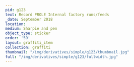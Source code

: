```yaml
---
pid: g123
text: Record PROLE Internal factory runs/feeds
_date: September 2018
location: 
medium: Sharpie and pen
object_type: sticker
order: '59'
layout: graffiti_item
collection: graffiti
thumbnail: "/img/derivatives/simple/g123/thumbnail.jpg"
full: "/img/derivatives/simple/g123/fullwidth.jpg"
---
```

